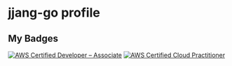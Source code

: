 # jjang-go profile

## My Badges
<!--START_SECTION:badges-->
[![AWS Certified Developer – Associate](https://images.credly.com/size/100x100/images/b9feab85-1a43-4f6c-99a5-631b88d5461b/image.png)](http://www.credly.com/badges/5085dbe3-e4e9-47ea-bbd7-8c5d0c28329a "AWS Certified Developer – Associate")
[![AWS Certified Cloud Practitioner](https://images.credly.com/size/100x100/images/00634f82-b07f-4bbd-a6bb-53de397fc3a6/image.png)](http://www.credly.com/badges/6e07fa91-53e7-44c8-9f6a-42bb493e6c83 "AWS Certified Cloud Practitioner")
<!--END_SECTION:badges-->
